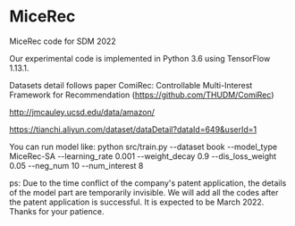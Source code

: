 # MiceRec
MiceRec code for SDM 2022

Our experimental code is implemented in Python 3.6 using TensorFlow 1.13.1.

Datasets detail follows paper ComiRec: Controllable Multi-Interest Framework for Recommendation  (https://github.com/THUDM/ComiRec)

http://jmcauley.ucsd.edu/data/amazon/ 

https://tianchi.aliyun.com/dataset/dataDetail?dataId=649&userId=1


You can run model like:
python src/train.py --dataset book --model_type MiceRec-SA --learning_rate 0.001 --weight_decay 0.9 --dis_loss_weight 0.05 --neg_num 10 --num_interest 8

ps:
Due to the time conflict of the company's patent application, 
the details of the model part are temporarily invisible. 
We will add all the codes after the patent application is successful. 
It is expected to be March 2022.
Thanks for your patience.
